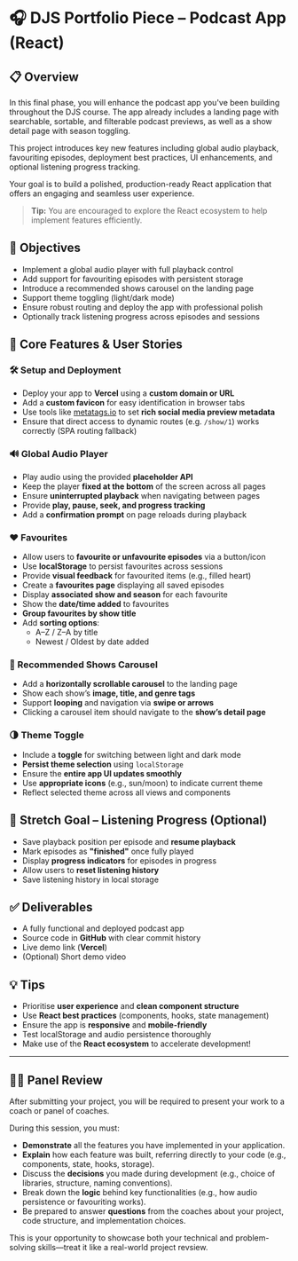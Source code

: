 # 🎧 DJS Portfolio Piece – Podcast App (React)

## 📋 Overview

In this final phase, you will enhance the podcast app you've been building throughout the DJS course. The app already includes a landing page with searchable, sortable, and filterable podcast previews, as well as a show detail page with season toggling.

This project introduces key new features including global audio playback, favouriting episodes, deployment best practices, UI enhancements, and optional listening progress tracking.

Your goal is to build a polished, production-ready React application that offers an engaging and seamless user experience.

> **Tip:** You are encouraged to explore the React ecosystem to help implement features efficiently.

## 🎯 Objectives

- Implement a global audio player with full playback control
- Add support for favouriting episodes with persistent storage
- Introduce a recommended shows carousel on the landing page
- Support theme toggling (light/dark mode)
- Ensure robust routing and deploy the app with professional polish
- Optionally track listening progress across episodes and sessions

## 🚀 Core Features & User Stories

### 🛠️ Setup and Deployment

- Deploy your app to **Vercel** using a **custom domain or URL**
- Add a **custom favicon** for easy identification in browser tabs
- Use tools like [metatags.io](https://metatags.io) to set **rich social media preview metadata**
- Ensure that direct access to dynamic routes (e.g. `/show/1`) works correctly (SPA routing fallback)

### 🔊 Global Audio Player

- Play audio using the provided **placeholder API**
- Keep the player **fixed at the bottom** of the screen across all pages
- Ensure **uninterrupted playback** when navigating between pages
- Provide **play, pause, seek, and progress tracking**
- Add a **confirmation prompt** on page reloads during playback

### ❤️ Favourites

- Allow users to **favourite or unfavourite episodes** via a button/icon
- Use **localStorage** to persist favourites across sessions
- Provide **visual feedback** for favourited items (e.g., filled heart)
- Create a **favourites page** displaying all saved episodes
- Display **associated show and season** for each favourite
- Show the **date/time added** to favourites
- **Group favourites by show title**
- Add **sorting options**:
  - A–Z / Z–A by title
  - Newest / Oldest by date added

### 🎠 Recommended Shows Carousel

- Add a **horizontally scrollable carousel** to the landing page
- Show each show’s **image, title, and genre tags**
- Support **looping** and navigation via **swipe or arrows**
- Clicking a carousel item should navigate to the **show’s detail page**

### 🌗 Theme Toggle

- Include a **toggle** for switching between light and dark mode
- **Persist theme selection** using `localStorage`
- Ensure the **entire app UI updates smoothly**
- Use **appropriate icons** (e.g., sun/moon) to indicate current theme
- Reflect selected theme across all views and components

## 🌟 Stretch Goal – Listening Progress (Optional)

- Save playback position per episode and **resume playback**
- Mark episodes as **"finished"** once fully played
- Display **progress indicators** for episodes in progress
- Allow users to **reset listening history**
- Save listening history in local storage

## ✅ Deliverables

- A fully functional and deployed podcast app
- Source code in **GitHub** with clear commit history
- Live demo link (**Vercel**)
- (Optional) Short demo video

## 💡 Tips

- Prioritise **user experience** and **clean component structure**
- Use **React best practices** (components, hooks, state management)
- Ensure the app is **responsive** and **mobile-friendly**
- Test localStorage and audio persistence thoroughly
- Make use of the **React ecosystem** to accelerate development!

---

## 🧑‍⚖️ Panel Review

After submitting your project, you will be required to present your work to a coach or panel of coaches.

During this session, you must:

- **Demonstrate** all the features you have implemented in your application.
- **Explain** how each feature was built, referring directly to your code (e.g., components, state, hooks, storage).
- Discuss the **decisions** you made during development (e.g., choice of libraries, structure, naming conventions).
- Break down the **logic** behind key functionalities (e.g., how audio persistence or favouriting works).
- Be prepared to answer **questions** from the coaches about your project, code structure, and implementation choices.

This is your opportunity to showcase both your technical and problem-solving skills—treat it like a real-world project revsiew.
